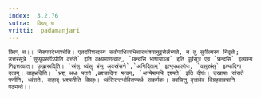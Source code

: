 ```yaml
---
index:  3.2.76
sutra:  क्विप् च
vritti:  padamanjari
---
```


	क्विप् च।। निरुपपदेभ्यश्चेति। एतदपिशब्दस्य सर्वोपाधिव्यभिचारार्थश्यानुवृत्तेर्लभ्यते, न तु सुपीत्यस्य निवृत्तेः; उत्तरसूत्रे `सुप्युपसर्गेऽपीति वर्त्तते` इति वक्ष्यमाणत्वात्, `छन्दसि भाषायाञ्च` इति पूर्वसूत्र एव `छन्दसि` इत्यस्य निवृत्तत्वात्। उखास्रदिति। `स्रंसु ध्वंसु भ्रंसु अवस्रंसने`,`अनिदिताम्` इत्युपधालोपः, `वसुस्रंसु` इत्यादिना दत्वम्। वाहभ्रडिति। `भ्रंशु अधः पतने`,व्रश्चादिना षत्वम्, `अन्येषामपि द्दश्यते` इति दीर्घः। उखायाः स्रंसते पर्णानि, ध्वंसते, वाहाद् भ्रश्यतीति विग्रहः। ध्वंसिरन्तर्भावितण्यर्थः सकर्मकः। क्वचित्तु वृत्तावेव विग्रहवाक्यानि पठ्यन्ते।।
